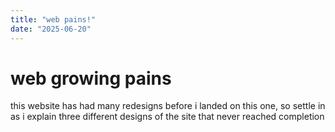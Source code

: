 ```yaml
---
title: "web pains!"
date: "2025-06-20"
---
```


# web growing pains

this website has had many redesigns before i landed on this one,
so settle in as i explain three different designs of the site that never reached completion